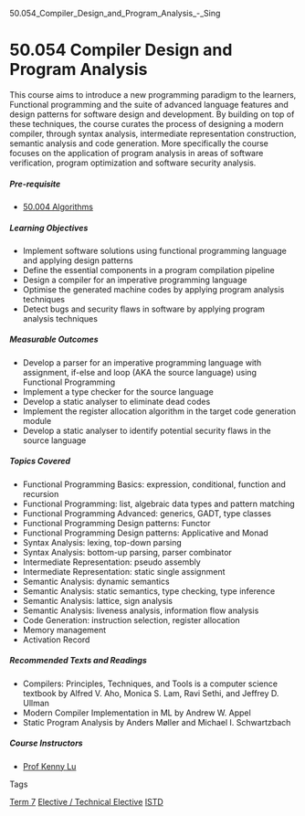 50.054_Compiler_Design_and_Program_Analysis_-_Sing



50.054 Compiler Design and Program Analysis
===========================================

This course aims to introduce a new programming paradigm to the learners, Functional programming and the suite of advanced language features and design patterns for software design and development. By building on top of these techniques, the course curates the process of designing a modern compiler, through syntax analysis, intermediate representation construction, semantic analysis and code generation. More specifically the course focuses on the application of program analysis in areas of software verification, program optimization and software security analysis.

##### **Pre-requisite**

* [50.004 Algorithms](/course/50-004-algorithms/)

##### **Learning Objectives**

* Implement software solutions using functional programming language and applying design patterns
* Define the essential components in a program compilation pipeline
* Design a compiler for an imperative programming language
* Optimise the generated machine codes by applying program analysis techniques
* Detect bugs and security flaws in software by applying program analysis techniques

##### **Measurable Outcomes**

* Develop a parser for an imperative programming language with assignment, if-else and loop (AKA the source language) using Functional Programming
* Implement a type checker for the source language
* Develop a static analyser to eliminate dead codes
* Implement the register allocation algorithm in the target code generation module
* Develop a static analyser to identify potential security flaws in the source language

##### **Topics Covered**

* Functional Programming Basics: expression, conditional, function and recursion
* Functional Programming: list, algebraic data types and pattern matching
* Functional Programming Advanced: generics, GADT, type classes
* Functional Programming Design patterns: Functor
* Functional Programming Design patterns: Applicative and Monad
* Syntax Analysis: lexing, top-down parsing
* Syntax Analysis: bottom-up parsing, parser combinator
* Intermediate Representation: pseudo assembly
* Intermediate Representation: static single assignment
* Semantic Analysis: dynamic semantics
* Semantic Analysis: static semantics, type checking, type inference
* Semantic Analysis: lattice, sign analysis
* Semantic Analysis: liveness analysis, information flow analysis
* Code Generation: instruction selection, register allocation
* Memory management
* Activation Record

##### **Recommended Texts and Readings**

* Compilers: Principles, Techniques, and Tools is a computer science textbook by Alfred V. Aho, Monica S. Lam, Ravi Sethi, and Jeffrey D. Ullman
* Modern Compiler Implementation in ML by Andrew W. Appel
* Static Program Analysis by Anders Møller and Michael I. Schwartzbach

##### **Course Instructors**

* [Prof Kenny Lu](/profile/kenny-lu-zhuo-ming/)

Tags

[Term 7](/education/undergraduate/courses/?course-term=860)
[Elective / Technical Elective](/education/undergraduate/courses/?course-type=853)
[ISTD](/education/undergraduate/courses/?pillar-cluster=11)

